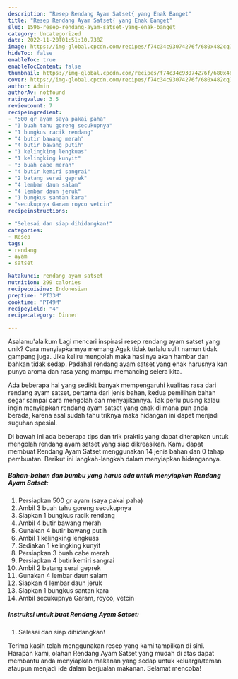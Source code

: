```yaml
---
description: "Resep Rendang Ayam Satset{ yang Enak Banget"
title: "Resep Rendang Ayam Satset{ yang Enak Banget"
slug: 1596-resep-rendang-ayam-satset-yang-enak-banget
category: Uncategorized
date: 2022-11-20T01:51:10.738Z
image: https://img-global.cpcdn.com/recipes/f74c34c93074276f/680x482cq70/rendang-ayam-satset-foto-resep-utama.jpg
hideToc: false
enableToc: true
enableTocContent: false
thumbnail: https://img-global.cpcdn.com/recipes/f74c34c93074276f/680x482cq70/rendang-ayam-satset-foto-resep-utama.jpg
cover: https://img-global.cpcdn.com/recipes/f74c34c93074276f/680x482cq70/rendang-ayam-satset-foto-resep-utama.jpg
author: Admin
authorAv: notfound
ratingvalue: 3.5
reviewcount: 7
recipeingredient:
- "500 gr ayam saya pakai paha"
- "3 buah tahu goreng secukupnya"
- "1 bungkus racik rendang"
- "4 butir bawang merah"
- "4 butir bawang putih"
- "1 kelingking lengkuas"
- "1 kelingking kunyit"
- "3 buah cabe merah"
- "4 butir kemiri sangrai"
- "2 batang serai geprek"
- "4 lembar daun salam"
- "4 lembar daun jeruk"
- "1 bungkus santan kara"
- "secukupnya Garam royco vetcin"
recipeinstructions:

- "Selesai dan siap dihidangkan!"
categories:
- Resep
tags:
- rendang
- ayam
- satset

katakunci: rendang ayam satset 
nutrition: 299 calories
recipecuisine: Indonesian
preptime: "PT33M"
cooktime: "PT49M"
recipeyield: "4"
recipecategory: Dinner

---
```



Asalamu'alaikum Lagi mencari inspirasi resep rendang ayam satset yang unik? Cara menyiapkannya memang Agak tidak terlalu sulit namun tidak gampang juga. Jika keliru mengolah maka hasilnya akan hambar dan bahkan tidak sedap. Padahal rendang ayam satset yang enak harusnya kan punya aroma dan rasa yang mampu memancing selera kita.




Ada beberapa hal yang sedikit banyak mempengaruhi kualitas rasa dari rendang ayam satset, pertama dari jenis bahan, kedua pemilihan bahan segar sampai cara mengolah dan menyajikannya. Tak perlu pusing kalau ingin menyiapkan rendang ayam satset yang enak di mana pun anda berada, karena asal sudah tahu triknya maka hidangan ini dapat menjadi suguhan spesial.


Di bawah ini ada beberapa tips dan trik praktis yang dapat diterapkan untuk mengolah rendang ayam satset yang siap dikreasikan. Kamu dapat membuat Rendang Ayam Satset menggunakan 14 jenis bahan dan 0 tahap pembuatan. Berikut ini langkah-langkah dalam menyiapkan hidangannya.

<!--inarticleads1-->

##### Bahan-bahan dan bumbu yang harus ada untuk menyiapkan Rendang Ayam Satset:

1. Persiapkan 500 gr ayam (saya pakai paha)
1. Ambil 3 buah tahu goreng secukupnya
1. Siapkan 1 bungkus racik rendang
1. Ambil 4 butir bawang merah
1. Gunakan 4 butir bawang putih
1. Ambil 1 kelingking lengkuas
1. Sediakan 1 kelingking kunyit
1. Persiapkan 3 buah cabe merah
1. Persiapkan 4 butir kemiri sangrai
1. Ambil 2 batang serai geprek
1. Gunakan 4 lembar daun salam
1. Siapkan 4 lembar daun jeruk
1. Siapkan 1 bungkus santan kara
1. Ambil secukupnya Garam, royco, vetcin




<!--inarticleads2-->

##### Instruksi untuk buat Rendang Ayam Satset:


1. Selesai dan siap dihidangkan!



Terima kasih telah menggunakan resep yang kami tampilkan di sini. Harapan kami, olahan Rendang Ayam Satset yang mudah di atas dapat membantu anda menyiapkan makanan yang sedap untuk keluarga/teman ataupun menjadi ide dalam berjualan makanan. Selamat mencoba!
